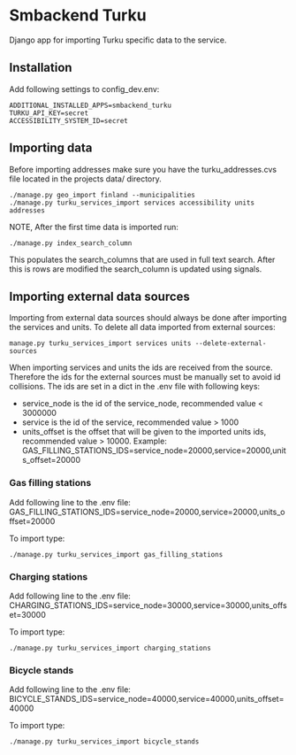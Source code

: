 # Smbackend Turku

Django app for importing Turku specific data to the service.

## Installation

Add following settings to config_dev.env:

```
ADDITIONAL_INSTALLED_APPS=smbackend_turku
TURKU_API_KEY=secret
ACCESSIBILITY_SYSTEM_ID=secret
```

## Importing data
Before importing addresses make sure you have the turku_addresses.cvs file located in the projects data/ directory.  
```
./manage.py geo_import finland --municipalities
./manage.py turku_services_import services accessibility units addresses
```
NOTE, After the first time data is imported run:
```
./manage.py index_search_column
```
This populates the search_columns that are used in full text search.
After this is rows are modified the search_column is updated using signals.

## Importing external data sources

Importing from external data sources should always be done after importing the services and units.
To delete all data imported from external sources:
```
manage.py turku_services_import services units --delete-external-sources
```

When importing services and units the ids are received from the source. Therefore the ids for the external sources must be manually set to avoid
id collisions. 
The ids are set in a dict in the .env file with following keys:
* service_node is the id of the service_node, recommended value < 3000000
* service is the id of the service, recommended value > 1000
* units_offset is the offset that will be given to the imported units ids, recommended value > 10000. 
Example:
GAS_FILLING_STATIONS_IDS=service_node=20000,service=20000,units_offset=20000

### Gas filling stations
Add following line to the .env file:
GAS_FILLING_STATIONS_IDS=service_node=20000,service=20000,units_offset=20000

To import type:
```
./manage.py turku_services_import gas_filling_stations
```

### Charging stations
Add following line to the .env file:
CHARGING_STATIONS_IDS=service_node=30000,service=30000,units_offset=30000

To import type:
```
./manage.py turku_services_import charging_stations
```
### Bicycle stands
Add following line to the .env file:
BICYCLE_STANDS_IDS=service_node=40000,service=40000,units_offset=40000

To import type:
```
./manage.py turku_services_import bicycle_stands
```